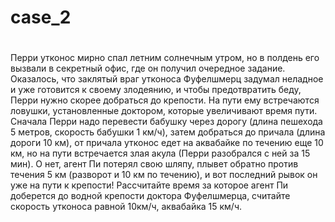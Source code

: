 # case_2
# 
Перри утконос мирно спал летним солнечным утром, но в полдень его вызвали в секретный офис, где он получил очередное задание. Оказалось, что заклятый враг утконоса Фуфелшмерц задумал неладное и уже готовится к своему злодеянию, и чтобы предотвратить беду, Перри нужно скорее добраться до крепости. На пути ему встречаются ловушки, установленные доктором, которые увеличивают время пути. Сначала Перри надо перевести бабушку через дорогу (длина пешехода 5 метров, скорость бабушки 1 км/ч), затем добраться до причала (длина дороги 10 км), от причала утконос едет на аквабайке по течению еще 10 км, но на пути встречается злая акула (Перри разобрался с ней за 15 мин). О нет, агент Пи потерял свою шляпу, плывет обратно против течения 5 км (разворот и 10 км по течению), и вот последний рывок он уже на пути к крепости! 
Рассчитайте время за которое агент Пи  доберется до водной крепости доктора Фуфелшмерца, считайте скорость утконоса равной 10км/ч, аквабайка 15 км/ч.
